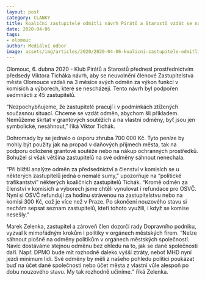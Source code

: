 ```yaml
---
layout: post
category: CLANKY
title: Koaliční zastupitelé odmítli návrh Pirátů a Starostů vzdát se na 3 měsíce svých odměn 
date: 2020-04-06
tags: 
- olomouc 
author: Mediální odbor
image: assets/img/articles/2020/2020-04-06-koalicni-zastupitele-odmitli-navrh-piratu-a-starostu-vzdat-se-na-3-mesice-svych-odmen.jpg  #751x422 pixelu
---
```

Olomouc, 6. dubna 2020 - Klub Pirátů a Starostů přednesl prostřednictvím předsedy Viktora Ticháka návrh, aby se neuvolnění členové Zastupitelstva města Olomouce vzdali na 3 měsíce svých odměn za výkon funkcí v komisích a výborech, které se nescházejí. Tento návrh byl podpořen sedmnácti z 45 zastupitelů.

“Nezpochybňujeme, že zastupitelé pracují i v podmínkách ztížených současnou situací. Chceme se vzdát odměn, abychom šli příkladem. Nemůžeme škrtat v grantových soutěžích a na vlastní odměny, byť jsou jen symbolické, nesáhnout,” říká Viktor Tichák.

Dohromady by se jednalo o úsporu zhruba 700 000 Kč. Tyto peníze by mohly být použity jak na propad v daňových příjmech města, tak na podporu odložené grantové soutěže nebo na nákup ochranných prostředků. Bohužel si však většina zastupitelů na své odměny sáhnout nenechala.

“Při bližší analýze odměn za předsednictví a členství v komisích se u některých zastupitelů jedná o nemalé sumy,” upozorňuje na “politické trafikantství” některých koaličních zastupitelů Tichák. “Kromě odměn za členství v komisích a výborech jsme chtěli vynulovat i refundace pro OSVČ. Nyní si OSVČ refundují za hodinu strávenou na zastupitelstvu nebo na komisi 300 Kč, což je více než v Praze. Po skončení nouzového stavu si nechám sepsat seznam zastupitelů, kteří tohoto využili, i když se komise nesešly.”

Marek Zelenka, zastupitel a zároveň člen dozorčí rady Dopravního podniku, vyzval k mimořádným krokům i politiky v orgánech městských firem. “Nelze sáhnout plošně na odměny politikům v orgánech městských společností. Navíc dostáváme stejnou odměnu bez ohledu na to, jak se dané společnosti daří. Např. DPMO bude mít rozhodně daleko vyšší ztráty, neboť MHD nyní jezdí minimum lidí. Své odměny by měli z našeho pohledu politici poukázat buď na účet dané společnosti nebo účet města z vlastní vůle alespoň po dobu nouzového stavu. My tak rozhodně učiníme.“ říká Zelenka.
